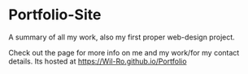 # Portfolio-Site

A summary of all my work, also my first proper web-design project.

Check out the page for more info on me and my work/for my contact details. Its hosted at https://Wil-Ro.github.io/Portfolio
